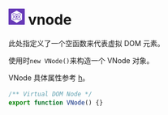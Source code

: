 # <img src="preact-icon.png" width="32" height="32" /> vnode

此处指定义了一个空函数来代表虚拟 DOM 元素。

使用时`new VNode()`来构造一个 VNode 对象。

VNode 具体属性参考 [h](h)。

```javascript
/** Virtual DOM Node */
export function VNode() {}
```
